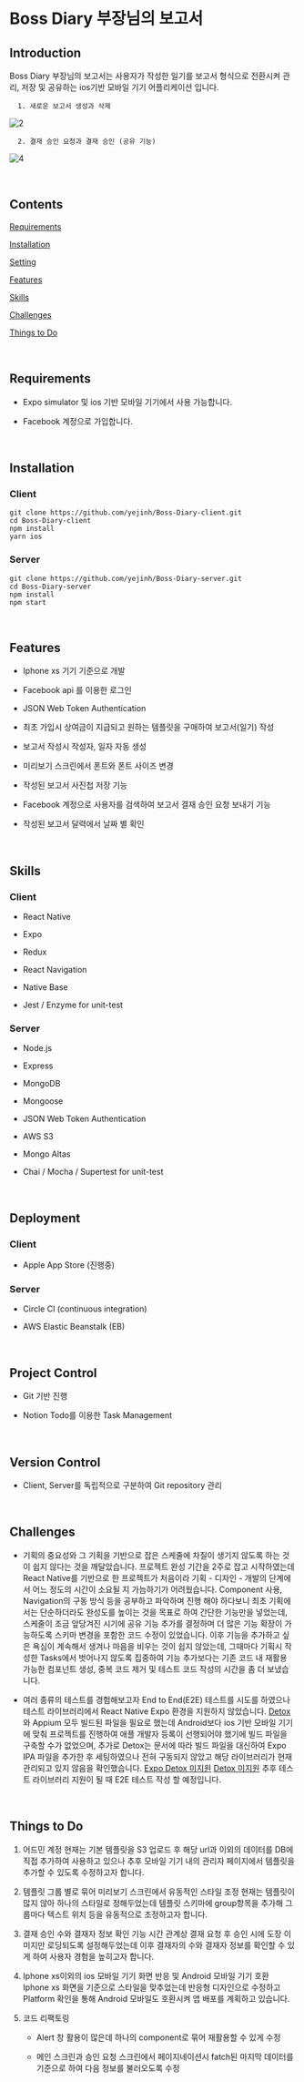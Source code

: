# Boss Diary 부장님의 보고서

   

   ## Introduction

   Boss Diary 부장님의 보고서는 사용자가 작성한 일기를 보고서 형식으로 전환시켜 관리, 저장 및 공유하는 ios기반 모바일 기기 어플리케이션 입니다.


      1. 새로운 보고서 생성과 삭제

   ![2](https://yejinh-gifs.s3.ap-northeast-2.amazonaws.com/2.gif)

      2. 결재 승인 요청과 결재 승인 (공유 기능)

   ![4](https://yejinh-gifs.s3.ap-northeast-2.amazonaws.com/4.gif)


&nbsp;

   ## Contents

   [Requirements](https://github.com/yejinh/Boss-Diary-client/new/master?readme=1#requirements)

   [Installation](https://github.com/yejinh/Boss-Diary-client/new/master?readme=1#installation)

   [Setting](https://github.com/yejinh/Boss-Diary-client/new/master?readme=1#setting)

   [Features](https://github.com/yejinh/Boss-Diary-client/new/master?readme=1#features)

   [Skills](https://github.com/yejinh/Boss-Diary-client/new/master?readme=1#skills)

   [Challenges](https://github.com/yejinh/Boss-Diary-client/new/master?readme=1#challenges)

   [Things to Do](https://github.com/yejinh/Boss-Diary-client/new/master?readme=1#things-to-do)

   

&nbsp;

   ## Requirements

   - Expo simulator 및 ios 기반 모바일 기기에서 사용 가능합니다.

   - Facebook 계정으로 가입합니다.

     

&nbsp;

   ## Installation

   ### Client

   ```
   git clone https://github.com/yejinh/Boss-Diary-client.git
   cd Boss-Diary-client
   npm install
   yarn ios
   ```



   ### Server

   ```
   git clone https://github.com/yejinh/Boss-Diary-server.git
   cd Boss-Diary-server
   npm install
   npm start
   ```


&nbsp;

   ## Features

   - Iphone xs 기기 기준으로 개발

   - Facebook api 를 이용한 로그인

   - JSON Web Token Authentication

   - 최초 가입시 상여금이 지급되고 원하는 템플릿을 구매하여 보고서(일기) 작성

   - 보고서 작성시 작성자, 일자 자동 생성

   - 미리보기 스크린에서 폰트와 폰트 사이즈 변경

   - 작성된 보고서 사진첩 저장 기능

   - Facebook 계정으로 사용자를 검색하여 보고서 결재 승인 요청 보내기 기능

   - 작성된 보고서 달력에서 날짜 별 확인

     

&nbsp;

   ## Skills

   ### Client

   - React Native

   - Expo

   - Redux

   - React Navigation

   - Native Base

   - Jest / Enzyme for unit-test

     

   ### Server

   - Node.js

   - Express

   - MongoDB

   - Mongoose

   - JSON Web Token Authentication

   - AWS S3

   - Mongo Altas

   - Chai / Mocha / Supertest for unit-test


   &nbsp;

   ## Deployment

   ### Client

   - Apple App Store (진행중)


   ### Server

   - Circle CI (continuous integration)

   - AWS Elastic Beanstalk (EB)


&nbsp;

   ## Project Control

   - Git 기반 진행

   - Notion Todo를 이용한 Task Management


&nbsp;

   ## Version Control


   - Client, Server를 독립적으로 구분하여 Git repository 관리


&nbsp;

## Challenges

   - 기획의 중요성와 그 기획을 기반으로 잡은 스케줄에 차질이 생기지 않도록 하는 것이 쉽지 않다는 것을 깨달았습니다. 
     프로젝트 완성 기간을 2주로 잡고 시작하였는데 React Native를 기반으로 한 프로젝트가 처음이라 기획 - 디자인 - 개발의 단계에서 어느 정도의 시간이 소요될 지 가늠하기가 어려웠습니다. Component 사용, Navigation의 구동 방식 등을 공부하고 파악하며 진행 해야 하다보니 최초 기획에서는 단순하더라도 완성도를 높이는 것을 목표로 하여 간단한 기능만을 넣었는데, 스케줄이 조금 앞당겨진 시기에 공유 기능 추가를 결정하며 더 많은 기능 확장이 가능하도록 스키마 변경을 포함한 코드 수정이 있었습니다. 이후 기능을 추가하고 싶은 욕심이 계속해서 생겨나 마음을 비우는 것이 쉽지 않았는데, 그때마다 기획시 작성한 Tasks에서 벗어나지 않도록 집중하여 기능 추가보다는 기존 코드 내 재활용 가능한 컴포넌트 생성, 중복 코드 제거 및 테스트 코드 작성의 시간을 좀 더 보냈습니다.

   - 여러 종류의 테스트를 경험해보고자 End to End(E2E) 테스트를 시도를 하였으나 테스트 라이브러리에서 React Native Expo 환경을 지원하지 않았습니다.
     [Detox](https://github.com/wix/Detox)와 Appium 모두 빌드된 파일을 필요로 했는데 Android보다 ios 기반 모바일 기기에 맞춰 프로젝트를 진행하여 애플 개발자 등록이 선행되어야 했기에 빌드 파일을 구축할 수가 없었으며, 추가로 Detox는 문서에 따라 빌드 파일을 대신하여 Expo IPA 파일을 추가한 후 세팅하였으나 전혀 구동되지 않았고 해당 라이브러리가 현재 관리되고 있지 않음을 확인했습니다. [Expo Detox 미지원](https://github.com/expo/with-detox-tests) [Detox 미지원](https://github.com/wix/Detox/blob/master/docs/Guide.Expo.md)
      추후 테스트 라이브러리 지원이 될 때 E2E 테스트 작성 할 예정입니다.

     

&nbsp;

   ## Things to Do

   1. 어드민 계정
      현재는 기본 템플릿을 S3 업로드 후 해당 url과 이외의 데이터를 DB에 직접 추가하여 사용하고 있으나 추후 모바일 기기 내의 관리자 페이지에서 템플릿을 추가할 수 있도록 수정하고자 합니다.

   2. 템플릿 그룹 별로 묶어 미리보기 스크린에서 유동적인 스타일 조정
      현재는 템플릿이 많지 않아 하나의 스타일로 정해두었는데 템플릿 스키마에 group항목을 추가해 그룹마다 텍스트 위치 등을 유동적으로 조정하고자 합니다.

   3. 결재 승인 수와 결재자 정보 확인 기능
      시간 관계상 결재 요청 후 승인 시에 도장 이미지만 로딩되도록 설정해두었는데 이후 결재자의 수와 결재자 정보를 확인할 수 있게 하여 사용자 경험을 높히고자 합니다.

   4. Iphone xs이외의 ios 모바일 기기 화면 반응 및 Android 모바일 기기 호환
      Iphone xs 화면을 기준으로 스타일을 맞추었는데 반응형 디자인으로 수정하고 Platform 확인을 통해 Android 모바일도 호환시켜 앱 배포를 계획하고 있습니다.

   5. 코드 리팩토링

      - Alert 창 활용이 많은데 하나의 component로 묶어 재활용할 수 있게 수정

      - 메인 스크린과 승인 요청 스크린에서 페이지네이션시 fatch된 마지막 데이터를 기준으로 하여 다음 정보를 불러오도록 수정

      
